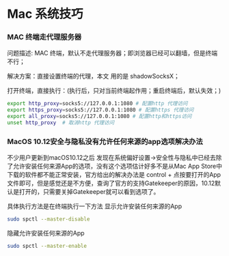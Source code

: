 # Mac 系统技巧

### MAC 终端走代理服务器

问题描述: MAC 终端，默认不走代理服务器；即浏览器已经可以翻墙，但是终端不行；

解决方案：直接设置终端的代理，本文 用的是 shadowSocksX；

打开终端，直接执行：(执行后，只对当前终端起作用；重启终端后，默认失效；)
```sh
export http_proxy=socks5://127.0.0.1:1080 # 配置http 代理访问
export https_proxy=socks5://127.0.0.1:1080 # 配置https 代理访问
export all_proxy=socks5://127.0.0.1:1080 # 配置http和https访问
unset http_proxy  # 取消http 代理访问
```



### MacOS 10.12安全与隐私没有允许任何来源的app选项解决办法

不少用户更新到macOS10.12之后 发现在系统偏好设置->安全性与隐私中已经去除了允许安装任何来源App的选项，没有这个选项估计好多不是从Mac App Store中下载的软件都不能正常安装，官方给出的解决办法是 control + 点按要打开的App文件即可，但是感觉还是不方便，查询了官方的支持Gatekeeper的原因，10.12默认是打开的，只需要关掉Gatekeeper就可以看到选项了。

具体执行方法是在终端执行一下方法
显示允许安装任何来源的App

```sh
sudo spctl --master-disable
```

隐藏允许安装任何来源的App

```sh
sudo spctl --master-enable
```